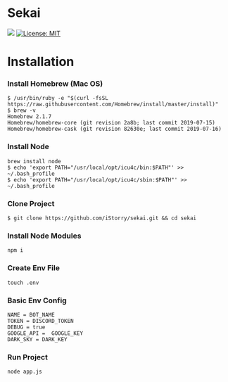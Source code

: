# Sekai


<p>
  <img src="https://img.shields.io/badge/version-1.0.0-blue.svg?cacheSeconds=2592000" />
  <a href="https://github.com/ryeonghwi/gayar-app/blob/master/iOS/LICENSE">
    <img alt="License: MIT" src="https://img.shields.io/badge/License-MIT-yellow.svg" target="_blank" />
  </a>
</p>


# Installation 
### Install Homebrew (Mac OS)
```
$ /usr/bin/ruby -e "$(curl -fsSL https://raw.githubusercontent.com/Homebrew/install/master/install)"
$ brew -v
Homebrew 2.1.7
Homebrew/homebrew-core (git revision 2a8b; last commit 2019-07-15)
Homebrew/homebrew-cask (git revision 82630e; last commit 2019-07-16)
```
### Install Node 
```
brew install node
$ echo 'export PATH="/usr/local/opt/icu4c/bin:$PATH"' >> ~/.bash_profile
$ echo 'export PATH="/usr/local/opt/icu4c/sbin:$PATH"' >> ~/.bash_profile
```
### Clone Project 
```
$ git clone https://github.com/iStorry/sekai.git && cd sekai 
```
### Install Node Modules
```
npm i 
```
### Create Env File
``` 
touch .env
```

### Basic Env Config
```
NAME = BOT_NAME
TOKEN = DISCORD_TOKEN
DEBUG = true
GOOGLE_API =  GOOGLE_KEY
DARK_SKY = DARK_KEY
```
### Run Project
 
```
node app.js
```
